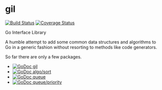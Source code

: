 gil
===

[![Build Status](https://travis-ci.org/joshuarubin/gil.svg?branch=master)](https://travis-ci.org/joshuarubin/gil) [![Coverage Status](https://coveralls.io/repos/joshuarubin/gil/badge.png?branch=master)](https://coveralls.io/r/joshuarubin/gil?branch=master)

Go Interface Library

A humble attempt to add some common data structures and algorithms to Go in a generic fashion without resorting to methods like code generators.

So far there are only a few packages.

- [![GoDoc](https://godoc.org/github.com/joshuarubin/gil?status.png) gil](https://godoc.org/github.com/joshuarubin/gil)
- [![GoDoc](https://godoc.org/github.com/joshuarubin/gil/algo/sort?status.png) algo/sort](http://godoc.org/github.com/joshuarubin/gil/algo/sort)
- [![GoDoc](https://godoc.org/github.com/joshuarubin/gil/queue?status.png) queue](http://godoc.org/github.com/joshuarubin/gil/queue)
- [![GoDoc](https://godoc.org/github.com/joshuarubin/gil/queue/priority?status.png) queue/priority](http://godoc.org/github.com/joshuarubin/gil/queue/priority)
